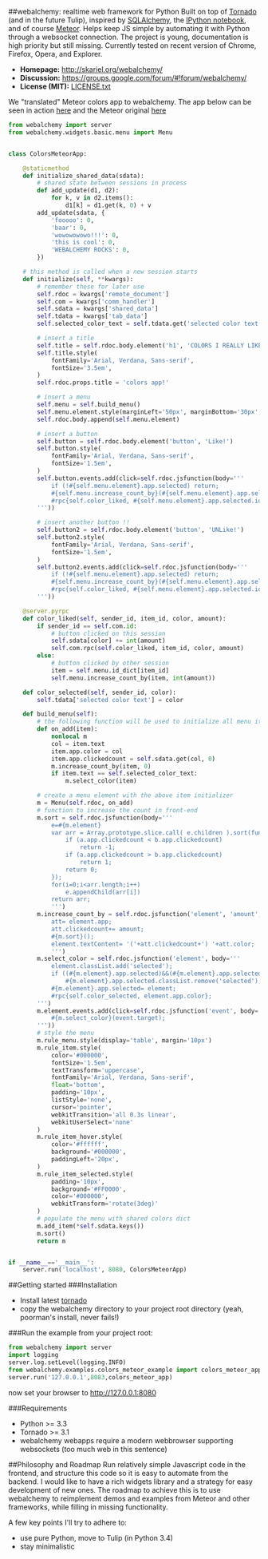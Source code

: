 ##webalchemy: realtime web framework for Python
Built on top of [Tornado](http://www.tornadoweb.org/en/stable/) (and in the future Tulip), inspired by [SQLAlchemy](http://www.sqlalchemy.org/), the [IPython notebook](http://ipython.org/), and of course [Meteor](http://www.meteor.com/). Helps keep JS simple by automating it with Python through a websocket connection. The project is young, documentation is high priority but still missing. Currently tested on recent version of Chrome, Firefox, Opera, and Explorer.

- **Homepage:** <http://skariel.org/webalchemy/>
- **Discussion:** <https://groups.google.com/forum/#!forum/webalchemy/>
- **License (MIT):** [LICENSE.txt](LICENSE.txt)

We "translated" Meteor colors app to webalchemy. The app below can be seen in action [here](https://vimeo.com/74150054) and the Meteor original [here](http://www.meteor.com/screencast)

```python
from webalchemy import server
from webalchemy.widgets.basic.menu import Menu


class ColorsMeteorApp:

    @staticmethod
    def initialize_shared_data(sdata):
        # shared state between sessions in process
        def add_update(d1, d2):
            for k, v in d2.items():
                d1[k] = d1.get(k, 0) + v
        add_update(sdata, {
            'fooooo': 0,
            'baar': 0,
            'wowowowowo!!!': 0,
            'this is cool': 0,
            'WEBALCHEMY ROCKS': 0,
        })

    # this method is called when a new session starts
    def initialize(self, **kwargs):
        # remember these for later use
        self.rdoc = kwargs['remote_document']
        self.com = kwargs['comm_handler']
        self.sdata = kwargs['shared_data']
        self.tdata = kwargs['tab_data']
        self.selected_color_text = self.tdata.get('selected color text', None)

        # insert a title
        self.title = self.rdoc.body.element('h1', 'COLORS I REALLY LIKE :)')
        self.title.style(
            fontFamily='Arial, Verdana, Sans-serif',
            fontSize='3.5em',
        )
        self.rdoc.props.title = 'colors app!'

        # insert a menu
        self.menu = self.build_menu()
        self.menu.element.style(marginLeft='50px', marginBottom='30px', width='400px', borderWidth='2px')
        self.rdoc.body.append(self.menu.element)

        # insert a button
        self.button = self.rdoc.body.element('button', 'Like!')
        self.button.style(
            fontFamily='Arial, Verdana, Sans-serif',
            fontSize='1.5em',
        )
        self.button.events.add(click=self.rdoc.jsfunction(body='''
            if (!#{self.menu.element}.app.selected) return;
            #{self.menu.increase_count_by}(#{self.menu.element}.app.selected,1);
            #rpc{self.color_liked, #{self.menu.element}.app.selected.id, #{self.menu.element}.app.selected.app.color, 1};
        '''))

        # insert another button !!
        self.button2 = self.rdoc.body.element('button', 'UNLike!')
        self.button2.style(
            fontFamily='Arial, Verdana, Sans-serif',
            fontSize='1.5em',
        )
        self.button2.events.add(click=self.rdoc.jsfunction(body='''
            if (!#{self.menu.element}.app.selected) return;
            #{self.menu.increase_count_by}(#{self.menu.element}.app.selected,-1);
            #rpc{self.color_liked, #{self.menu.element}.app.selected.id, #{self.menu.element}.app.selected.app.color, -1};
        '''))

    @server.pyrpc
    def color_liked(self, sender_id, item_id, color, amount):
        if sender_id == self.com.id:
            # button clicked on this session
            self.sdata[color] += int(amount)
            self.com.rpc(self.color_liked, item_id, color, amount)
        else:
            # button clicked by other session
            item = self.menu.id_dict[item_id]
            self.menu.increase_count_by(item, int(amount))

    def color_selected(self, sender_id, color):
        self.tdata['selected color text'] = color

    def build_menu(self):
        # the following function will be used to initialize all menu items
        def on_add(item):
            nonlocal m
            col = item.text
            item.app.color = col
            item.app.clickedcount = self.sdata.get(col, 0)
            m.increase_count_by(item, 0)
            if item.text == self.selected_color_text:
                m.select_color(item)

        # create a menu element with the above item initializer
        m = Menu(self.rdoc, on_add)
        # function to increase the count in front-end
        m.sort = self.rdoc.jsfunction(body='''
            e=#{m.element}
            var arr = Array.prototype.slice.call( e.children ).sort(function (a,b) {
                if (a.app.clickedcount < b.app.clickedcount)
                    return -1;
                if (a.app.clickedcount > b.app.clickedcount)
                    return 1;
                return 0;                
            });
            for(i=0;i<arr.length;i++)
                e.appendChild(arr[i])
            return arr;
            ''')
        m.increase_count_by = self.rdoc.jsfunction('element', 'amount', body='''
            att= element.app;
            att.clickedcount+= amount;
            #{m.sort}();
            element.textContent= '('+att.clickedcount+') '+att.color;
            ''')
        m.select_color = self.rdoc.jsfunction('element', body='''
            element.classList.add('selected');
            if ((#{m.element}.app.selected)&&(#{m.element}.app.selected!=element))
                #{m.element}.app.selected.classList.remove('selected');
            #{m.element}.app.selected= element;
            #rpc{self.color_selected, element.app.color};
        ''')
        m.element.events.add(click=self.rdoc.jsfunction('event', body='''
            #{m.select_color}(event.target);
        '''))
        # style the menu
        m.rule_menu.style(display='table', margin='10px')
        m.rule_item.style(
            color='#000000',
            fontSize='1.5em',
            textTransform='uppercase',
            fontFamily='Arial, Verdana, Sans-serif',
            float='bottom',
            padding='10px',
            listStyle='none',
            cursor='pointer',
            webkitTransition='all 0.3s linear',
            webkitUserSelect='none'
        )
        m.rule_item_hover.style(
            color='#ffffff',
            background='#000000',
            paddingLeft='20px',
        )
        m.rule_item_selected.style(
            padding='10px',
            background='#FF0000',
            color='#000000',
            webkitTransform='rotate(3deg)'
        )
        # populate the menu with shared colors dict
        m.add_item(*self.sdata.keys())
        m.sort()
        return m


if __name__=='__main__':
    server.run('localhost', 8080, ColorsMeteorApp)
```

##Getting started
###Installation
* Install latest [tornado](http://www.tornadoweb.org/en/stable/#installation)
* copy the webalchemy directory to your project root directory (yeah, poorman's install, never fails!)

###Run the example
from your project root:

```python
from webalchemy import server
import logging
server.log.setLevel(logging.INFO)
from webalchemy.examples.colors_meteor_example import colors_meteor_app
server.run('127.0.0.1',8083,colors_meteor_app) 
```

now set your browser to http://127.0.0.1:8080

###Requirements
* Python >= 3.3
* Tornado >= 3.1
* webalchemy webapps require a modern webbrowser supporting websockets (too much web in this sentence)

##Philosophy and Roadmap
Run relatively simple Javascript code in the frontend, and structure this code so it is easy to automate from the backend. I would like to have a rich widgets library and a strategy for easy development of new ones. The roadmap to achieve this is to use webalchemy to reimplement demos and examples from Meteor and other frameworks, while filling in missing functionality.

A few key points I'll try to adhere to:
* use pure Python, move to Tulip (in Python 3.4)
* stay minimalistic



